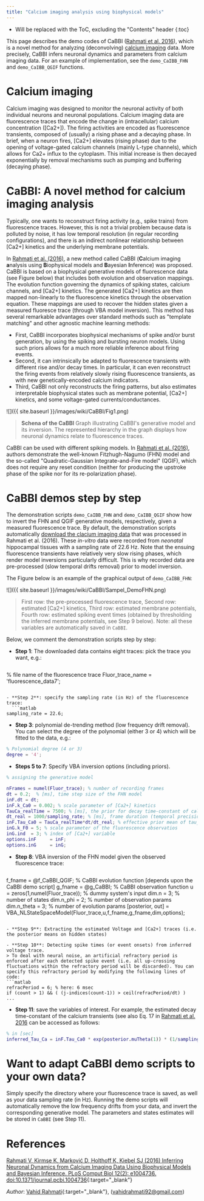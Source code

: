 ```yaml
---
title: "Calcium imaging analysis using biophysical models"
---
```

* Will be replaced with the ToC, excluding the "Contents" header
{:toc}


This page describes the demo codes of CaBBI ([Rahmati et al. 2016](http://journals.plos.org/ploscompbiol/article?id=10.1371/journal.pcbi.1004736)), which is a novel method for analyzing (deconvolving) [calcium imaging](https://en.wikipedia.org/wiki/Calcium_imaging) data. More precisely, CaBBI infers neuronal dynamics and parameters from calcium imaging data. For an example of implementation, see the `demo_CaIBB_FHN` and `demo_CaIBB_QGIF` functions.

# Calcium imaging
Calcium imaging was designed to monitor the neuronal activity of both individual neurons and neuronal populations. Calcium imaging data are fluorescence traces that encode the change in (intracellular) calcium concentration ([Ca2+]). The firing activities are encoded as fluorescence transients, composed of (usually) a rising phase and a decaying phase. In brief, when a neuron fires, [Ca2+] elevates (rising phase) due to the opening of voltage-gated calcium channels (mainly L-type channels), which allows for Ca2+ influx to the cytoplasm. This initial increase is then decayed exponentially by removal mechanisms such as pumping and buffering (decaying phase). 

# CaBBI: A novel method for calcium imaging analysis

Typically, one wants to reconstruct firing activity (e.g., spike trains) from fluorescence traces. However, this is not a trivial problem because data is polluted by noise, it has low temporal resolution (in regular recording configurations), and there is an indirect nonlinear relationship between [Ca2+] kinetics and the underlying membrane potentials.

In [Rahmati et al. (2016)](http://journals.plos.org/ploscompbiol/article?id=10.1371/journal.pcbi.1004736), a new method called CaBBI (**C**alcium imaging **a**nalysis using **B**iophysical models and **B**ayesian **I**nference) was proposed. CaBBI is based on a biophysical generative models of fluorescence data (see Figure below) that includes both evolution and observation mappings. The evolution function governing the dynamics of spiking states, calcium channels, and [Ca2+] kinetics. The generated [Ca2+] kinetics are then mapped non-linearly to the fluorescence kinetics through the observation equation. These mappings are used to recover the hidden states given a measured fluoresce trace (through VBA model inversion). This method has several remarkable advantages over standard methods such as "template matching" and other agnostic machine learning methods: 

- First, CaBBI incorporates biophysical mechanisms of spike and/or burst generation, by using the spiking and bursting neuron models. Using such priors allows for a much more reliable inference about firing events.
- Second, it can intrinsically be adapted to fluorescence transients with different rise and/or decay times. In particular, it can even reconstruct the firing events from relatively slowly rising fluorescence transients, as with new genetically-encoded calcium indicators.
- Third, CaBBI not only reconstructs the firing patterns, but also estimates interpretable biophysical states such as membrane potential, [Ca2+] kinetics, and some voltage-gated currents/conductances.


![]({{ site.baseurl }}/images/wiki/CaBBI/Fig1.png)

> **Schena of the CaBBI** Graph illustrating CaBBI's generative model and its inversion. The represented hierarchy in the graph displays how neuronal dynamics relate to fluorescence traces.

CaBBI can be used with different spiking models. In [Rahmati et al. (2016)](http://journals.plos.org/ploscompbiol/article?id=10.1371/journal.pcbi.1004736), authors demonstrate the well-known Fitzhugh-Nagumo (FHN) model and the so-called "Quadratic-Gaussian Integrate-and-Fire model" (QGIF), which does not require any reset condition (neither for producing the upstroke phase of the spike nor for its re-polarization phase).


# CaBBI demos step by step
The demonstration scripts `demo_CaIBB_FHN` and `demo_CaIBB_QGIF` show how to invert the FHN and QGIF generative models, respectively, given a measured fluorescence trace. By default, the demonstration scripts automatically [download the clacium imaging data](https://figshare.com/s/e524c1d214d411e5869c06ec4b8d1f61) that was processed in Rahmati et al. (2016). These *in-vitro* data were recorded from *neonatal* hippocampal tissues with a sampling rate of 22.6 Hz. Note that the ensuing fluorescence transients have relatively very slow rising phases, which render model inversions particularly difficult. This is why recorded data are pre-processed (slow temporal drifts removal) prior to model inversion.

The Figure below is an example of the graphical output of `demo_CaIBB_FHN`:

<!-- insert an image -->
![]({{ site.baseurl }}/images/wiki/CaBBI/Sampel_DemoFHN.png)

> First row: the  pre-processed fluorescence trace, Second row: estimated [Ca2+] kinetics, Third row: estimated membrane potentials, Fourth row: estimated spiking event times (obtained by thresholding the inferred membrane potentials, see Step 9 below). Note: all these variables are automatically saved in `CaBBI`.

Below, we comment the demonstration scripts step by step:

- **Step 1**: The downloaded data contains eight traces: pick the trace you want, e.g.:

  ```matlab
% file name of the fluorescence trace
Fluor_trace_name = 'fluorescence_data7';
```

- **Step 2**: specify the sampling rate (in Hz) of the fluorescence trace:
  ```matlab
sampling_rate = 22.6;  
```

- **Step 3**: polynomial de-trending method (low frequency drift removal). You can select the degree of the polynomial (either 3 or 4) which will be fitted to the data, e.g.:
```matlab
% Polynomial degree (4 or 3)
degree = '4';
```

- **Steps 5 to 7**: Specify VBA inversion options (including priors).
```matlab
% assigning the generative model

nFrames = numel(Fluor_trace); % number of recording frames
dt = 0.2;  % [ms], time step size of the FHN model
inF.dt = dt;
inF.k_Ca0 = 0.002; % scale parameter of [Ca2+] kinetics
TauCa_realTime = 7500; % [ms], the prior for decay time-constant of calcium transients in real time
dt_real = 1000/sampling_rate; % [ms], frame duration (temporal precision) of fluorescence data
inF.Tau_Ca0 = TauCa_realTime*dt/dt_real; % effective prior mean of tau_Ca in inversion; see Eqn. 17
inG.k_F0 = 5; % scale parameter of the fluorescence observatios 
inG.ind  = 3; % index of [Ca2+] variable
options.inF     = inF;
options.inG     = inG;
```

- **Step 8**: VBA inversion of the FHN model given the observed fluorescence trace:
  ```matlab
f_fname = @f_CaBBI_QGIF; % CaBBI evolution function [depends upon the CaBBI demo script]
g_fname = @g_CaBBI;  % CaBBI observation function
u = zeros(1,numel(Fluor_trace)); % dummy system's input
dim.n = 3; % number of states
dim.n_phi = 2; % number of observation params
dim.n_theta = 3; % number of evolution params
[posterior, out] = VBA_NLStateSpaceModel(Fluor_trace,u,f_fname,g_fname,dim,options);
```

- **Step 9**: Extracting the estimated Voltage and [Ca2+] traces (i.e. the posterior means on hidden states)

- **Step 10**: Detecting spike times (or event onsets) from inferred voltage trace.
> To deal with neural noise, an artificial refractory period is enforced after each detected spike event (i.e. all up-crossing fluctuations within the refractory period will be discarded). You can specify this refractory period by modifying the following lines of code:
```matlab
refracPeriod = 6; % here: 6 msec
if (count > 1) && ( (j-indices(count-1)) > ceil(refracPeriod/dt) )
...
```

- **Step 11**: save the variables of interest. For example, the estimated decay time-constant of the calcium transients (see also Eq. 17 in [Rahmati et al. 2016](http://journals.plos.org/ploscompbiol/article?id=10.1371/journal.pcbi.1004736) can be accessed as follows:
```matlab
% in [sec]
inferred_Tau_Ca = inF.Tau_Ca0 * exp(posterior.muTheta(1)) * (1/sampling_rate)/dt
```


# Want to adapt CaBBI demo scripts to your own data?

Simply specify the directory where your fluorescence trace is saved, as well as your data sampling rate (in Hz). Running the demo scripts will automatically remove the low frequency drifts from your data, and invert the corresponding generative model. The parameters and states estimates will be stored in `CaBBI` (see Step 11).


# References

[Rahmati V, Kirmse K, Marković D, Holthoff K, Kiebel SJ (2016) Inferring Neuronal Dynamics from Calcium Imaging Data Using Biophysical Models and Bayesian Inference. PLoS Comput Biol 12(2): e1004736. doi:10.1371/journal.pcbi.1004736](http://journals.plos.org/ploscompbiol/article?id=info:doi/10.1371/journal.pcbi.1004736){:target="_blank"}


*Author*: [Vahid Rahmati](https://www.researchgate.net/profile/Vahid_Rahmati3){:target="_blank"}, (vahidrahmati92@gmail.com)
